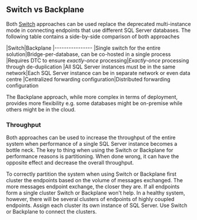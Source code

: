 ## Switch vs Backplane

Both [Switch](/samples/bridge/sql-switch) approaches can be used replace the deprecated multi-instance mode in connecting endpoints that use different SQL Server databases. The following table contains a side-by-side comparison of both approaches

|Switch|Backplane
|----------------
|Single switch for the entire solution|Bridge-per-database, can be co-hosted in a single process
|Requires DTC to ensure *exactly-once* processing|*Exactly-once* processing through de-duplication
|All SQL Server instances must be in the same network|Each SQL Server instance can be in separate network or even data centre
|Centralized forwarding configuration|Distributed forwarding configuration

The Backplane approach, while more complex in terms of deployment, provides more flexibility e.g. some databases might be on-premise while others might be in the cloud.


### Throughput

Both approaches can be used to increase the throughput of the entire system when performance of a single SQL Server instance becomes a bottle neck. The key to thing when using the Switch or Backplane for performance reasons is partitioning. When done wrong, it can have the opposite effect and decrease the overall throughput.

To correctly partition the system when using Switch or Backplane first cluster the endpoints based on the volume of messages exchanged. The more messages endpoint exchange, the closer they are. If all endpoints form a single cluster Switch or Backplane won't help. In a healthy system, however, there will be several clusters of endpoints of highly coupled endpoints. Assign each cluster its own instance of SQL Server. Use Switch or Backplane to connect the clusters.